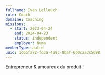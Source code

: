 ```yaml
---
fullname: Ivan Lellouch
role: Coach
domaine: Coaching
missions:
  - start: 2023-04-24
    end: 2024-04-23
    status: independent
    employer: Numa
memberType: autre
uuid: 1c65fa72-fd3a-4a9c-8baf-6b0caa3c5698
---
```

Entrepreneur & amoureux du produit !